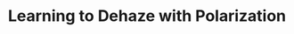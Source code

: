 ---
layout: default
title: 'Learning to Dehaze with Polarization'
authors: Chu Zhou, Minggui Teng, Yufei Han, Chao Xu, and Boxin Shi
publication: In <i>Advances in Neural Information Processing Systems</i>, 2021.
year: 2022.12
pdf: https://papers.nips.cc/paper/2021/file/5fd0b37cd7dbbb00f97ba6ce92bf5add-Paper.pdf
code: https://github.com/ChipsAhoyM/Learning-to-dehaze-with-polarization
official_link: ''
---